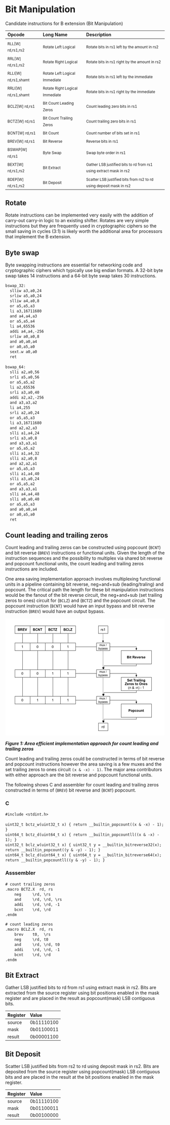 Bit Manipulation
=====================

Candidate instructions for B extension (Bit Manipulation)

Opcode                          | Long Name                                 | Description
:----------                     | :-------------                            | :---------------
<sub>RLL[W] rd,rs1,rs2</sub>    | <sub>Rotate Left Logical</sub>            | <sub>Rotate bits in rs1 left by the amount in rs2</sub>
<sub>RRL[W] rd,rs1,rs2</sub>    | <sub>Rotate Right Logical</sub>           | <sub>Rotate bits in rs1 right by the amount in rs2</sub>
<sub>RLLI[W] rd,rs1,shamt</sub> | <sub>Rotate Left Logical Immediate</sub>  | <sub>Rotate bits in rs1 left by the immediate</sub>
<sub>RRLI[W] rd,rs1,shamt</sub> | <sub>Rotate Right Logical Immediate</sub> | <sub>Rotate bits in rs1 right by the immediate</sub>
<sub>BCLZ[W] rd,rs1</sub>       | <sub>Bit Count Leading Zeros</sub>        | <sub>Count leading zero bits in rs1</sub>
<sub>BCTZ[W] rd,rs1</sub>       | <sub>Bit Count Trailing Zeros</sub>       | <sub>Count trailing zero bits in rs1</sub>
<sub>BCNT[W] rd,rs1</sub>       | <sub>Bit Count</sub>                      | <sub>Count number of bits set in rs1</sub>
<sub>BREV[W] rd,rs1</sub>       | <sub>Bit Reverse</sub>                    | <sub>Reverse bits in rs1</sub>
<sub>BSWAP[W] rd,rs1</sub>      | <sub>Byte Swap</sub>                      | <sub>Swap byte order in rs1</sub>
<sub>BEXT[W] rd,rs1,rs2</sub>   | <sub>Bit Extract</sub>                    | <sub>Gather LSB justified bits to rd from rs1 using extract mask in rs2</sub>
<sub>BDEP[W] rd,rs1,rs2</sub>   | <sub>Bit Deposit</sub>                    | <sub>Scatter LSB justified bits from rs2 to rd using deposit mask in rs2</sub>

## Rotate

Rotate instructions can be implemented very easily with the addition
of carry-out carry-in logic to an existing shifter. Rotates are very
simple instructions but they are frequently used in cryptographic
ciphers so the small saving in cycles (3:1) is likely worth the
additional area for processors that implement the B extension.

## Byte swap

Byte swapping instructions are essential for networking code
and cryptographic ciphers which typically use big endian formats.
A 32-bit byte swap takes 14 instructions and a 64-bit byte swap
takes 30 instructions.

```
bswap_32:
  slliw a3,a0,24
  srliw a5,a0,24
  slliw a4,a0,8
  or a5,a5,a3
  li a3,16711680
  and a4,a4,a3
  or a5,a5,a4
  li a4,65536
  addi a4,a4,-256
  srliw a0,a0,8
  and a0,a0,a4
  or a0,a5,a0
  sext.w a0,a0
  ret

bswap_64:
  slli a2,a0,56
  srli a5,a0,56
  or a5,a5,a2
  li a2,65536
  srli a3,a0,40
  addi a2,a2,-256
  and a3,a3,a2
  li a4,255
  srli a2,a0,24
  or a5,a5,a3
  li a3,16711680
  and a2,a2,a3
  slli a1,a4,24
  srli a3,a0,8
  and a3,a3,a1
  or a5,a5,a2
  slli a1,a4,32
  slli a2,a0,8
  and a2,a2,a1
  or a5,a5,a3
  slli a1,a4,40
  slli a3,a0,24
  or a5,a5,a2
  and a3,a3,a1
  slli a4,a4,48
  slli a0,a0,40
  or a5,a5,a3
  and a0,a0,a4
  or a0,a5,a0
  ret
```

## Count leading and trailing zeros

Count leading and trailing zeros can be constructed using popcount (`BCNT`)
and bit reverse (`BREV`) instructions or functional units. Given the length
of the instruction sequences and the possibility to multiplex via shared bit
reverse and popcount functional units, the count leading and trailing zeros
instructions are included.

One area saving implementation approach involves multiplexing functional units in
a pipeline containing bit reverse, neg+and+sub (leading/traling) and popcount.
The critical path the length for these bit manipulation instructions would be the
fanout of the bit reverse circuit, the neg+and+sub (set trailing zeros to ones)
circuit for (`BCLZ`) and (`BCTZ`) and the popcount circuit. The popcount instruction
(`BCNT`) would have an input bypass and bit reverse instruction (`BREV`) would have
an output bypass.

![Area efficient implementation approach](bitmanip.png)

_**Figure 1: Area efficient implementation approach for count leading and trailing zeros**_

Count leading and trailing zeros could be constructed in terms of bit reverse
and popcount instructions however the area saving is a few muxes and the set
trailing zeros to ones circuit `(x & -x) - 1)`. The major area contributors with
either approach are the bit reverse and popcount functional units.

The following shows C and assembler for count leading and trailing zeros
constructed in terms of (`BREV`) bit reverse and (`BCNT`) popcount.

### C
```
#include <stdint.h>

uint32_t bctz_w(uint32_t x) { return __builtin_popcount((x & -x) - 1); }
uint64_t bctz_d(uint64_t x) { return __builtin_popcountll((x & -x) - 1); }
uint32_t bclz_w(uint32_t x) { uint32_t y = __builtin_bitreverse32(x); return __builtin_popcount((y & -y) - 1); }
uint64_t bclz_d(uint64_t x) { uint64_t y = __builtin_bitreverse64(x); return __builtin_popcountll((y & -y) - 1); }
```

### Asssembler
```
# count trailing zeros
.macro BCTZ.X  rd, rs
	neg     \rd, \rs
	and     \rd, \rd, \rs
	addi    \rd, \rd, -1
	bcnt    \rd, \rd
.endm
```

```
# count leading zeros
.macro BCLZ.X  rd, rs
	brev    t0,  \rs
	neg     \rd, t0
	and     \rd, \rd, t0
	addi    \rd, \rd, -1
	bcnt    \rd, \rd
.endm
```

## Bit Extract

Gather LSB justified bits to rd from rs1 using extract mask in rs2.
Bits are extracted from the source register using bit positions
enabled in the mask register and are placed in the result as
popcount(mask) LSB contiguous bits.

Register | Value
:--      | :--
source   | 0b11110100
mask     | 0b01100011
result   | 0b00001100

## Bit Deposit

Scatter LSB justified bits from rs2 to rd using deposit mask in rs2.
Bits are deposited from the source register using popcount(mask)
LSB contiguous bits and are placed in the result at the bit positions
enabled in the mask register.

Register | Value
:--      | :--
source   | 0b11110100
mask     | 0b01100011
result   | 0b00100000
